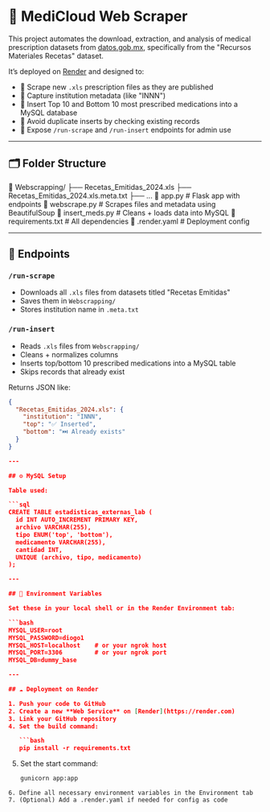 # 🧠 MediCloud Web Scraper

This project automates the download, extraction, and analysis of medical prescription datasets from [datos.gob.mx](https://datos.gob.mx/), specifically from the "Recursos Materiales Recetas" dataset.

It’s deployed on [Render](https://render.com) and designed to:
- 🔽 Scrape new `.xls` prescription files as they are published
- 🏥 Capture institution metadata (like "INNN")
- 💊 Insert Top 10 and Bottom 10 most prescribed medications into a MySQL database
- 🧾 Avoid duplicate inserts by checking existing records
- 🧩 Expose `/run-scrape` and `/run-insert` endpoints for admin use

---

## 🗂 Folder Structure
📁 Webscrapping/
├── Recetas_Emitidas_2024.xls
├── Recetas_Emitidas_2024.xls.meta.txt
├── ...
📄 app.py # Flask app with endpoints
📄 webscrape.py # Scrapes files and metadata using BeautifulSoup
📄 insert_meds.py # Cleans + loads data into MySQL
📄 requirements.txt # All dependencies
📄 .render.yaml # Deployment config

---

## 🚀 Endpoints

### `/run-scrape`
- Downloads all `.xls` files from datasets titled "Recetas Emitidas"
- Saves them in `Webscrapping/`
- Stores institution name in `.meta.txt`

### `/run-insert`
- Reads `.xls` files from `Webscrapping/`
- Cleans + normalizes columns
- Inserts top/bottom 10 prescribed medications into a MySQL table
- Skips records that already exist

Returns JSON like:
```json
{
  "Recetas_Emitidas_2024.xls": {
    "institution": "INNN",
    "top": "✅ Inserted",
    "bottom": "⏭️ Already exists"
  }
}

---

## ⚙️ MySQL Setup

Table used:

```sql
CREATE TABLE estadisticas_externas_lab (
  id INT AUTO_INCREMENT PRIMARY KEY,
  archivo VARCHAR(255),
  tipo ENUM('top', 'bottom'),
  medicamento VARCHAR(255),
  cantidad INT,
  UNIQUE (archivo, tipo, medicamento)
);

---

## 🔐 Environment Variables

Set these in your local shell or in the Render Environment tab:

```bash
MYSQL_USER=root
MYSQL_PASSWORD=diogo1
MYSQL_HOST=localhost    # or your ngrok host
MYSQL_PORT=3306         # or your ngrok port
MYSQL_DB=dummy_base

---

## ☁️ Deployment on Render

1. Push your code to GitHub
2. Create a new **Web Service** on [Render](https://render.com)
3. Link your GitHub repository
4. Set the build command:

   ```bash
   pip install -r requirements.txt
```
5. Set the start command:
   ```bash
   gunicorn app:app
```
6. Define all necessary environment variables in the Environment tab
7. (Optional) Add a .render.yaml if needed for config as code

